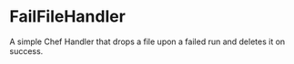 FailFileHandler
===============

A simple Chef Handler that drops a file upon a failed run and deletes it on success.